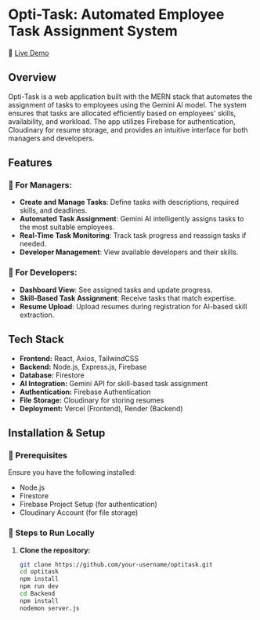 # Opti-Task: Automated Employee Task Assignment System

🚀 [Live Demo](https://opti-task.vercel.app/)

## Overview

Opti-Task is a web application built with the MERN stack that automates the assignment of tasks to employees using the Gemini AI model. The system ensures that tasks are allocated efficiently based on employees' skills, availability, and workload. The app utilizes Firebase for authentication, Cloudinary for resume storage, and provides an intuitive interface for both managers and developers.

## Features

### 🔹 For Managers:
- **Create and Manage Tasks**: Define tasks with descriptions, required skills, and deadlines.
- **Automated Task Assignment**: Gemini AI intelligently assigns tasks to the most suitable employees.
- **Real-Time Task Monitoring**: Track task progress and reassign tasks if needed.
- **Developer Management**: View available developers and their skills.

### 🔹 For Developers:
- **Dashboard View**: See assigned tasks and update progress.
- **Skill-Based Task Assignment**: Receive tasks that match expertise.
- **Resume Upload**: Upload resumes during registration for AI-based skill extraction.

## Tech Stack

- **Frontend:** React, Axios, TailwindCSS  
- **Backend:** Node.js, Express.js, Firebase  
- **Database:** Firestore  
- **AI Integration:** Gemini API for skill-based task assignment  
- **Authentication:** Firebase Authentication  
- **File Storage:** Cloudinary for storing resumes  
- **Deployment:** Vercel (Frontend), Render (Backend)  

## Installation & Setup

### 🔧 Prerequisites
Ensure you have the following installed:
- Node.js
- Firestore
- Firebase Project Setup (for authentication)
- Cloudinary Account (for file storage)

### 🚀 Steps to Run Locally

1. **Clone the repository:**
   ```sh
   git clone https://github.com/your-username/optitask.git
   cd optitask
   npm install
   npm run dev
   cd Backend
   npm install
   nodemon server.js
